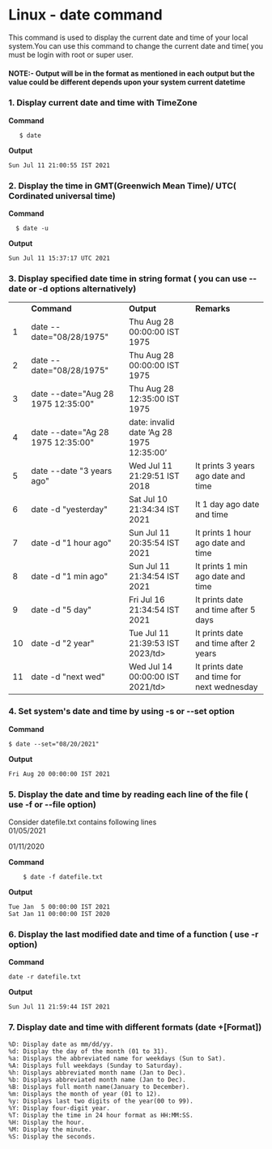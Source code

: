 # Linux - date command

This command is used to display the current date and time of your local system.You can use this command to change the current date and time( you must be login with root or super user.

#### NOTE:- Output will be in the format as mentioned in each output but the value could be different depends upon your system current datetime

### 1. Display current date and time with TimeZone
<b>Command</b>
```
   $ date
```
<b>Output</b>
```
Sun Jul 11 21:00:55 IST 2021
```
### 2. Display the time in GMT(Greenwich Mean Time)/ UTC( Cordinated universal time)
<b>Command</b>
```
  $ date -u
```
<b>Output</b>
```
Sun Jul 11 15:37:17 UTC 2021
```

### 3. Display specified date time in string format ( you can use --date or -d options alternatively)

<table>
  <th> <td><b>Command</b> </td><td><b>Output</b></td><td><b>Remarks</b></td></th>
  <tr><td>1</td><td> date --date="08/28/1975"</td><td>Thu Aug 28 00:00:00 IST 1975 </td></tr>
  <tr><td>2</td><td> date --date="08/28/1975"</td><td>Thu Aug 28 00:00:00 IST 1975 </td></tr>
  <tr><td>3</td><td> date --date="Aug 28 1975 12:35:00"</td><td>Thu Aug 28 12:35:00 IST 1975 </td></tr>
  <tr><td>4</td><td> date --date="Ag 28 1975 12:35:00"</td><td>date: invalid date ‘Ag 28 1975 12:35:00’</td></tr>
  <tr><td>5</td><td> date --date "3 years ago"</td><td>Wed Jul 11 21:29:51 IST 2018</td><td> It prints 3 years ago date and time</tr>
  <tr><td>6</td><td> date -d "yesterday"</td><td>Sat Jul 10 21:34:34 IST 2021</td><td> It 1 day ago date and time</tr>
  <tr><td>7</td><td> date -d "1 hour ago"</td><td>Sun Jul 11 20:35:54 IST 2021</td><td> It prints 1 hour ago date and time</tr>
  <tr><td>8</td><td> date -d "1 min ago"</td><td>Sun Jul 11 21:34:54 IST 2021</td><td> It prints 1 min ago date and time</tr>
  <tr><td>9</td><td> date -d "5 day"</td><td>Fri Jul 16 21:34:54 IST 2021</td><td> It prints date and time after 5 days</tr>
  <tr><td>10</td><td> date -d "2 year"</td><td>Tue Jul 11 21:39:53 IST 2023/td><td> It prints date and time after 2 years</tr>
  <tr><td>11</td><td> date -d "next wed"</td><td>Wed Jul 14 00:00:00 IST 2021/td><td> It prints date and time for next wednesday</tr>
  
</table>  

### 4. Set system's date and time by using -s or --set option

<b>Command</b>
```
$ date --set="08/20/2021"
```
<b>Output</b>
```
Fri Aug 20 00:00:00 IST 2021
```

### 5. Display the date and time by reading each line of the file ( use -f or --file option)
Consider datefile.txt contains following lines </br>
01/05/2021

01/11/2020

<b>Command</b>
```
    $ date -f datefile.txt
```
<b>Output</b>
```
Tue Jan  5 00:00:00 IST 2021
Sat Jan 11 00:00:00 IST 2020
```
### 6. Display the last modified date and time of a function ( use -r option)
<b>Command </b>
```
date -r datefile.txt
```
<b>Output </b>
```
Sun Jul 11 21:59:44 IST 2021
```
### 7. Display date and time with different formats (date +[Format])
```
%D: Display date as mm/dd/yy.       
%d: Display the day of the month (01 to 31).       
%a: Displays the abbreviated name for weekdays (Sun to Sat).
%A: Displays full weekdays (Sunday to Saturday).
%h: Displays abbreviated month name (Jan to Dec).
%b: Displays abbreviated month name (Jan to Dec).
%B: Displays full month name(January to December).
%m: Displays the month of year (01 to 12).
%y: Displays last two digits of the year(00 to 99).
%Y: Display four-digit year. 
%T: Display the time in 24 hour format as HH:MM:SS.
%H: Display the hour.
%M: Display the minute.
%S: Display the seconds.
```

  
  
  
  
